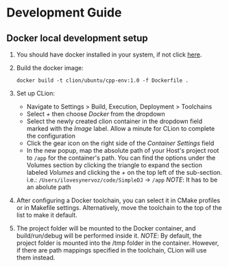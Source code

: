 # Development Guide

## Docker local development setup

1. You should have docker installed in your system, if not click [here](https://docs.docker.com/get-docker/).

2. Build the docker image:
    ```shell
    docker build -t clion/ubuntu/cpp-env:1.0 -f Dockerfile .
    ```
3. Set up CLion:
    - Navigate to Settings > Build, Execution, Deployment > Toolchains
    - Select _+_ then choose _Docker_ from the dropdown
    - Select the newly created clion container in the dropdown field
      marked with the _Image_ label. Allow a minute for CLion to complete the configuration
    - Click the gear icon on the right side of the _Container Settings_
      field
    - In the new popup, map the absolute path of your Host's project
      root to `/app` for the container's path. You can find the options
      under the Volumes section by clicking the triangle to expand the
      section labeled _Volumes_ and clicking the _+_ on the top left of
      the sub-section. i.e.:
        `/Users/ilovesynervoz/code/SimpleDJ` -> `/app`
      *NOTE*: It has to be an abolute path

4. After configuring a Docker toolchain, you can select it in CMake
   profiles or in Makefile settings. Alternatively, move the toolchain
   to the top of the list to make it default.

5. The project folder will be mounted to the Docker container, and
   build/run/debug will be performed inside it.
    *NOTE*: By default, the project folder is mounted into the /tmp
    folder in the container. However, if there are path mappings
    specified in the toolchain, CLion will use them instead.

